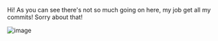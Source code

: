 
<!--
**tramontini/tramontini** is a ✨ _special_ ✨ repository because its `README.md` (this file) appears on your GitHub profile.

Here are some ideas to get you started:

- 🔭 I’m currently working on ...
- 🌱 I’m currently learning ...
- 👯 I’m looking to collaborate on ...
- 🤔 I’m looking for help with ...
- 💬 Ask me about ...
- 📫 How to reach me: ...
- 😄 Pronouns: ...
- ⚡ Fun fact: ...
-->

Hi! As you can see there's not so much going on here, my job get all my commits! Sorry about that!

![image](https://github.com/tramontini/tramontini/blob/master/lost-travolta.gif)
